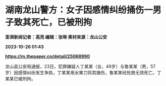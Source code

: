 # 湖南龙山警方：女子因感情纠纷捅伤一男子致其死亡，已被刑拘
**澎湃新闻记者：高亮 编辑：张琳 素材来源：龙山公安**

**2023-10-26 01:43**

**https://m.thepaper.cn/detail/25068990**

龙山县公安局通报，23日，犯罪嫌疑人丁某某（女，49岁）与鲁某某（男，57岁）因感情纠纷发生争执，丁某某用水果刀将其捅伤，鲁某某经抢救无效死亡。丁某某已被刑拘。